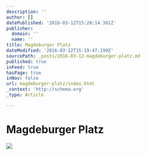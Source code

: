 ```yaml
---
description: ''
author: []
datePublished: '2016-03-12T15:20:14.381Z'
publisher:
  domain: ''
  name: ''
title: Magdeburger Platz
dateModified: '2016-03-12T15:19:47.199Z'
sourcePath: _posts/2016-03-12-magdeburger-platz.md
published: true
inFeed: true
hasPage: true
inNav: false
url: magdeburger-platz/index.html
_context: 'http://schema.org'
_type: Article

---
```

# Magdeburger Platz
![](https://the-grid-user-content.s3-us-west-2.amazonaws.com/a967d407-3210-432a-af1a-c60fb3e0dd19.png)